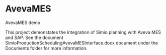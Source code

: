 # AvevaMES
AvevaMES demo

This project demonstates the integration of Simio planning with Aveva MES and SAP.
See the document SimioProductionSchedulingAvevaMESInterface.docx document under the Documents folder for more information.

